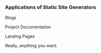 ### Applications of Static Site Generators

<section data-transition="fade-in slide-out">
    <p class="fragment current-visible">Blogs</p>
</section>
<section data-transition="fade-in slide-out">
    <p class="fragment current-visible">Project Documentation</p>
</section>
<section data-transition="fade-in slide-out">
    <p class="fragment current-visible">Landing Pages</p>
</section>
<section data-transition="fade-in slide-out">
    <p class="fragment current-visible">Really, anything you want.</p>
</section>
<section>